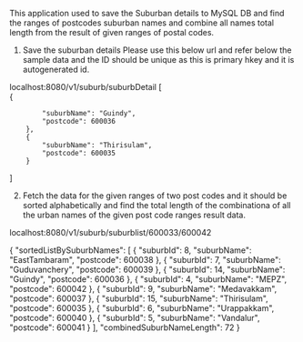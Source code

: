 This application used to save the Suburban details to MySQL DB and find the ranges of postcodes suburban names and combine all names total length from the result of given ranges of postal codes.


1. Save the suburban details
  Please use this below url and refer below the sample data and the ID should be unique as this is primary hkey and it is autogenerated id.
  
  
  localhost:8080/v1/suburb/suburbDetail
  [   
        {
            
            "suburbName": "Guindy",
            "postcode": 600036
        },
        {
            "suburbName": "Thirisulam",
            "postcode": 600035
        }
       
 ]
 
 2. Fetch the data for the given ranges of two post codes and it should be sorted alphabetically and find the total length of the combinationa of all the urban names of the given post code ranges result data.


 
 localhost:8080/v1/suburb/suburblist/600033/600042
 
 {
    "sortedListBySuburbNames": [
        {
            "suburbId": 8,
            "suburbName": "EastTambaram",
            "postcode": 600038
        },
        {
            "suburbId": 7,
            "suburbName": "Guduvanchery",
            "postcode": 600039
        },
        {
            "suburbId": 14,
            "suburbName": "Guindy",
            "postcode": 600036
        },
        {
            "suburbId": 4,
            "suburbName": "MEPZ",
            "postcode": 600042
        },
        {
            "suburbId": 9,
            "suburbName": "Medavakkam",
            "postcode": 600037
        },
        {
            "suburbId": 15,
            "suburbName": "Thirisulam",
            "postcode": 600035
        },
        {
            "suburbId": 6,
            "suburbName": "Urappakkam",
            "postcode": 600040
        },
        {
            "suburbId": 5,
            "suburbName": "Vandalur",
            "postcode": 600041
        }
    ],
    "combinedSuburbNameLength": 72
}
 
 
 
